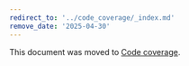 ```yaml
---
redirect_to: '../code_coverage/_index.md'
remove_date: '2025-04-30'
---
```


<!-- markdownlint-disable -->
<!-- vale off -->

This document was moved to [Code coverage](../code_coverage/_index.md).

<!-- This redirect file can be deleted after 2025-04-30. -->
<!-- Redirects that point to other docs in the same project expire in three months. -->
<!-- Redirects that point to docs in a different project or site (for example, link is not relative and starts with `https:`) expire in one year. -->
<!-- Before deletion, see: https://docs.gitlab.com/ee/development/documentation/redirects.html -->
